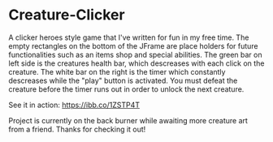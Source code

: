 # Creature-Clicker
A clicker heroes style game that I've written for fun in my free time. The empty rectangles on the bottom of the JFrame are place holders
for future functionalities such as an items shop and special abilities. The green bar on left side is the creatures health bar, which
descreases with each click on the creature. The white bar on the right is the timer which constantly descreases while the "play" button is 
activated. You must defeat the creature before the timer runs out in order to unlock the next creature. 

See it in action: https://ibb.co/1ZSTP4T

Project is currently on the back burner while awaiting more creature art from a friend. Thanks for checking it out! 
